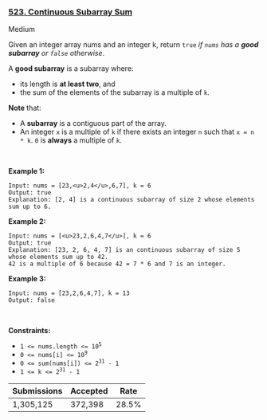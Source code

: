 ### [523. Continuous Subarray Sum](https://leetcode.com/problems/continuous-subarray-sum/submissions/)

Medium

Given an integer array nums and an integer k, return `` true `` _if _`` nums ``_ has a __good subarray__ or _`` false ``_ otherwise_.

A __good subarray__ is a subarray where:

*   its length is __at least two__, and
*   the sum of the elements of the subarray is a multiple of `` k ``.

__Note__ that:

*   A __subarray__ is a contiguous part of the array.
*   An integer `` x `` is a multiple of `` k `` if there exists an integer `` n `` such that `` x = n * k ``. `` 0 `` is __always__ a multiple of `` k ``.

 

<strong class="example">Example 1:</strong>

```
Input: nums = [23,<u>2,4</u>,6,7], k = 6
Output: true
Explanation: [2, 4] is a continuous subarray of size 2 whose elements sum up to 6.
```

<strong class="example">Example 2:</strong>

```
Input: nums = [<u>23,2,6,4,7</u>], k = 6
Output: true
Explanation: [23, 2, 6, 4, 7] is an continuous subarray of size 5 whose elements sum up to 42.
42 is a multiple of 6 because 42 = 7 * 6 and 7 is an integer.
```

<strong class="example">Example 3:</strong>

```
Input: nums = [23,2,6,4,7], k = 13
Output: false
```

 

__Constraints:__

*   <code>1 <= nums.length <= 10<sup>5</sup></code>
*   <code>0 <= nums[i] <= 10<sup>9</sup></code>
*   <code>0 <= sum(nums[i]) <= 2<sup>31</sup> - 1</code>
*   <code>1 <= k <= 2<sup>31</sup> - 1</code>

| Submissions    | Accepted     | Rate   |
| -------------- | ------------ | ------ |
| 1,305,125 | 372,398 | 28.5% |
